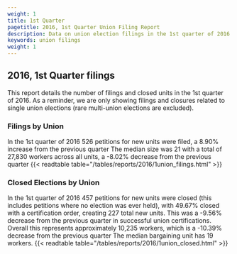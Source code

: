 ```yaml
---
weight: 1
title: 1st Quarter
pagetitle: 2016, 1st Quarter Union Filing Report
description: Data on union election filings in the 1st quarter of 2016
keywords: union filings
weight: 1
---
```


## 2016, 1st Quarter filings

This report details the number of filings and closed units in the 1st quarter of 2016. As a reminder, we are only showing filings and closures related to single union elections (rare multi-union elections are excluded).

### Filings by Union
In the 1st quarter of 2016 526 petitions for new units were filed, a 8.90% increase from the previous quarter The median size was 21 with a total of 27,830 workers across all units, a -8.02% decrease from the previous quarter
{{< readtable table="/tables/reports/2016/1union_filings.html" >}}

### Closed Elections by Union
In the 1st quarter of 2016 457 petitions for new units were closed (this includes petitions where no election was ever held), with 49.67% closed with a certification order, creating 227 total new units. This was a -9.56% decrease from the previous quarter in successful union certifications. Overall this represents approximately 10,235 workers, which is a -10.39% decrease from the previous quarter The median bargaining unit has 19 workers.
{{< readtable table="/tables/reports/2016/1union_closed.html" >}}
